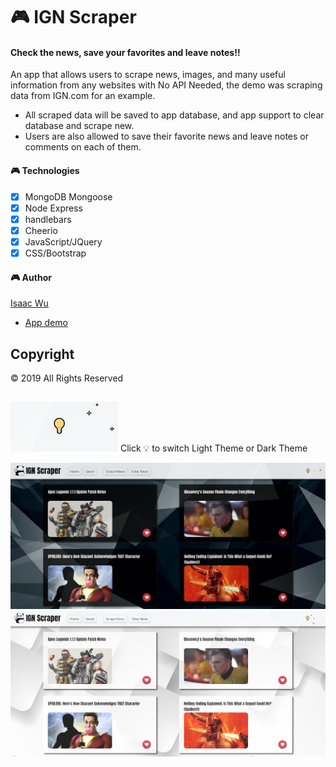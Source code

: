 # 🎮 IGN Scraper

#### Check the news, save your favorites and leave notes!!

An app that allows users to scrape news, images, and many useful information from any websites with No API Needed, the demo was scraping data from IGN.com for an example. 
-	All scraped data will be saved to app database, and app support to clear database and scrape new. 
-	Users are also allowed to save their favorite news and leave notes or comments on each of them.

#### 🎮 Technologies
- [x] MongoDB Mongoose
- [x] Node Express
- [x] handlebars
- [x] Cheerio
- [x] JavaScript/JQuery
- [x] CSS/Bootstrap

#### 🎮 Author

[Isaac Wu](https://github.com/squall2046)
* [App demo](https://webscraper-iw.herokuapp.com/)

## Copyright
© 2019 All Rights Reserved
## 

![concert](./public/Snipaste_2019-05-01_17-06-43.png)
Click 💡 to switch Light Theme or Dark Theme

![concert](./public/Snipaste_2019-05-01_17-06-02.png)
![concert](./public/Snipaste_2019-05-01_17-06-27.png)
